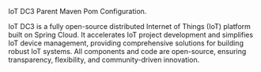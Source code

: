 IoT DC3 Parent Maven Pom Configuration.

IoT DC3 is a fully open-source distributed Internet of Things (IoT) platform built on Spring Cloud.
It accelerates IoT project development and simplifies IoT device management, providing comprehensive solutions for building robust IoT systems.
All components and code are open-source, ensuring transparency, flexibility, and community-driven innovation.